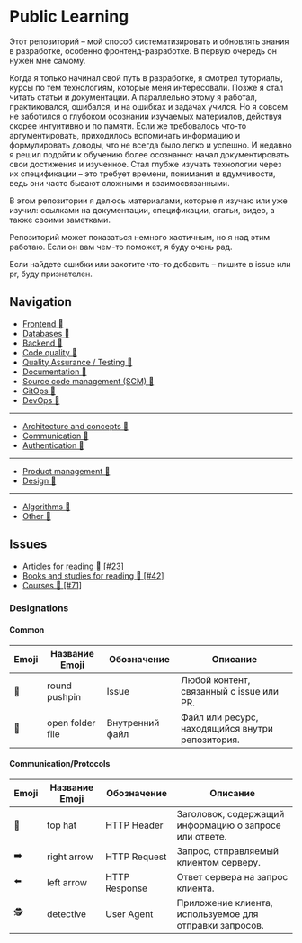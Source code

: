 # Public Learning

Этот репозиторий – мой способ систематизировать и обновлять знания в разработке, особенно фронтенд-разработке. В первую очередь он нужен мне самому.

Когда я только начинал свой путь в разработке, я смотрел туториалы, курсы по тем технологиям, которые меня интересовали. Позже я стал читать статьи и документации. А параллельно этому я работал, практиковался, ошибался, и на ошибках и задачах учился. Но я совсем не заботился о глубоком осознании изучаемых материалов, действуя скорее интуитивно и по памяти. Если же требовалось что-то аргументировать, приходилось вспоминать информацию и формулировать доводы, что не всегда было легко и успешно. И недавно я решил подойти к обучению более осознанно: начал документировать свои достижения и изученное. Стал глубже изучать технологии через их спецификации – это требует времени, понимания и вдумчивости, ведь они часто бывают сложными и взаимосвязанными.

В этом репозитории я делюсь материалами, которые я изучаю или уже изучил: ссылками на документации, спецификации, статьи, видео, а также своими заметками.

Репозиторий может показаться немного хаотичным, но я над этим работаю. Если он вам чем-то поможет, я буду очень рад.

Если найдете ошибки или захотите что-то добавить – пишите в issue или pr, буду признателен.

## Navigation

- [Frontend 📂](./learning-material/frontend/index.md)
- [Databases 📂](./learning-material/databases/index.md)
- [Backend 📂](./learning-material/backend/index.md)
- [Code quality 📂](./learning-material/code-quality/index.md)
- [Quality Assurance / Testing 📂](./learning-material/qa/index.md)
- [Documentation 📂](./learning-material/documentation/index.md)
- [Source code management (SCM) 📂](./learning-material/scm/index.md)
- [GitOps 📂](./learning-material/git-ops/index.md)
- [DevOps 📂](./learning-material/dev-ops/index.md)

___

- [Architecture and concepts 📂](./learning-material/architecture/index.md)
- [Communication 📂](./learning-material/communication/index.md)
- [Authentication 📂](./learning-material/authentication/index.md)

___

- [Product management 📂](./learning-material/product-management/index.md)
- [Design 📂](./learning-material/design/index.md)

___

- [Algorithms 📂](./learning-material/algorithms/index.md)
- [Other 📂](./learning-material/other/index.md)

## Issues

- [Articles for reading 📍 [#23]](../../issues/23)
- [Books and studies for reading 📍 [#42]](../../issues/42)
- [Courses 📍 [#71]](../../issues/71)

### Designations

#### Common

| Emoji | Название Emoji   | Обозначение     | Описание                                         |
| ----- | ---------------- | --------------- | ------------------------------------------------ |
| 📍     | round pushpin    | Issue           | Любой контент, связанный с issue или PR.         |
| 📂     | open folder file | Внутренний файл | Файл или ресурс, находящийся внутри репозитория. |

#### Communication/Protocols

| Emoji | Название Emoji | Обозначение   | Описание                                                |
| ----- | -------------- | ------------- | ------------------------------------------------------- |
| 🎩     | top hat        | HTTP Header   | Заголовок, содержащий информацию о запросе или ответе.  |
| ➡️     | right arrow    | HTTP Request  | Запрос, отправляемый клиентом серверу.                  |
| ⬅️     | left arrow     | HTTP Response | Ответ сервера на запрос клиента.                        |
| 🕵️     | detective      | User Agent    | Приложение клиента, используемое для отправки запросов. |
